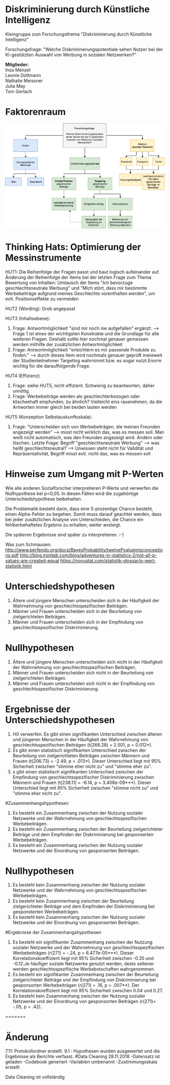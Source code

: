 # Diskriminierung durch Künstliche Intelligenz
Kleingruppe zum Forschungsthema "Diskriminierung durch Künstliche Intelligenz"

Forschungsfrage: "Welche Diskriminierungspotentiale sehen Nutzer bei der KI-gestützten Auswahl von Werbung in sozialen Netzwerken?"

**Mitglieder:** <br>
Insa Menzel <br>
Leonie Düttmann <br>
Nathalie Meissner <br>
Julia May <br>
Tom Gerlach 

# Faktorenraum
![tooltip](images/Faktorenraum.png)
# Thinking Hats: Optimierung der Messinstrumente
HUT1: Die Reihenfolge der Fragen passt und baut logisch aufeinander auf.
Änderung der Reihenfolge der Items bei der letzten Frage zum Thema Bewertung von Inhalten:
Umtausch der Items "Ich bevorzuge geschlechtsneutrale Werbung" und "Mich stört, dass mir bestimmte Werbebeiträge aufgrund meines Geschlechts vorenthalten werden", um evtl. Positionseffekte zu vermeiden
      
HUT2 (Wording):
Grob angepasst

HUT3 (Inhaltsebene): 
1. Frage: Antwortmöglichkeit "sind mir noch nie aufgefallen" ergänzt.  --> Frage 1 ist eines der wichtigsten Konstrukte und die Grundlage für alle weiteren Fragen. Deshalb sollte hier nochmal genauer gemessen werden mithilfe der zusätzlichen Antwortmöglichkeit
3. Frage: Antwortmöglichkeit "erleichtern es mir passende Produkte zu finden." --> durch dieses Item wird nochmals genauer geprüft inwieweit der Studienteilnehmer Targeting wahrnimmt bzw. es sogar nutzt.Enorm wichtig für die darauffolgende Frage.

HUT4 (Effizienz)
1. Frage: siehe HUT5, nicht effizient. Schwierig zu beantworten, daher unnötig.
2. Frage: Werbebeiträge werden als geschlechterbezogen oder klischeehaft empfunden, zu ähnlich? Vielleicht eins rausnehmen, da die Antworten immer gleich bei beiden lauten werden

HUT5 (Konzeption Selbstauskunftsskala):
1. Frage: "Unterscheiden sich von Werbebeiträgen, die meinen Freunden angezeigt werden" --> misst nicht wirklich das, was es messen soll. Man weiß nicht automatisch, was den Freunden angezeigt wird. Ändern oder löschen. 
Letzte Frage: Begriff "geschlechtsneutrale Werbung" --> was heißt geschlechtsneutral? --> Unwissen steht nicht für Validität und Repräsentativität, Begriff misst evtl. nicht das, was es messen soll


# Hinweise zum Umgang mit P-Werten
Wie alle anderen Sozialforscher interpretieren P-Werte und verwerfen die Nullhypothese bei p<0,05. In diesen Fällen wird die zugehörtige Unterschiedshypothese beibehalten.

Die Problematik besteht darin, dass eine 5-prozentige Chance besteht, einen Alpha-Fehler zu begehen. Somit muss darauf geachtet werden, dass bei jeder zusätzlichen Analyse von Unterschieden, die Chance ein fehlberbehaftetes Ergebnis zu erhalten, weiter ansteigt.

Die späteren Ergebnisse sind später zu interpretieren. :-)

Was zum Schmausen:
http://www.perfendo.org/docs/BayesProbability/twelvePvaluemisconceptions.pdf
http://blog.minitab.com/blog/adventures-in-statistics-2/not-all-p-values-are-created-equal
https://novustat.com/statistik-glossar/p-wert-statistik.html

# Unterschiedshypothesen
1.	Ältere und jüngere Menschen unterscheiden sich in der Häufigkeit der Wahrnehmung von geschlechtsspezifischen Beiträgen.
2.	Männer und Frauen unterscheiden sich in der Beurteilung von zielgerichteten Beiträgen.
3.	Männer und Frauen unterscheiden sich in der Empfindung von geschlechtsspezifischer Diskriminierung.

# Nullhypothesen
1. Ältere und jüngere Menschen unterscheiden sich nicht in der Häufigkeit der Wahrnehmung von geschlechtsspezifischen Beiträgen.
2. Männer und Frauen unterscheiden sich nicht in der Beurteilung von zielgerichteten Beiträgen.
3. Männer und Frauen unterscheiden sich nicht in der Empfindung von geschlechtsspezifischer Diskriminierung.

# Ergebnisse der Unterschiedshypothesen
1. H0 verwerfen. Es gibt einen signifikanten Unterschied zwischen älteren und jüngeren Menschen in der Häufigkeit der Wahrnehmung von geschlechtsspezifischen Beiträgen (t(266.28) = 2.501, p = 0.012*).
2.  Es gibt einen statistisch signifikanten Unterschied zwischen der Beurteilung von zielgerichteten Beiträgen zwischen Männern und Frauen (t(206.73) = -2.49, p = .013*). Dieser Unterschied liegt mit 95% Sicherheit zwischen "stimme eher nicht zu" und "stimme eher zu".
3. s gibt einen statistisch signifikanten Unterschied zwischen der Empfindung von geschlechtsspezifischer Diskriminierung zwischen Männern und Frauen (t(238.11) = -6.14, p = 3.408e-09***). Dieser Unterschied liegt mit 95% Sicherheit zwischen "stimme nicht zu" und "stimme eher nicht zu".

#Zusammenhangshypothesen
1. Es besteht ein Zusammenhang zwischen der Nutzung sozialer Netzwerke und der Wahrnehmung von geschlechtsspezifischen Werbebeiträgen.
2. Es besteht ein Zusammenhang zwischen der Beurteilung zielgerichteter Beiträge und dem Empfinden der Diskriminierung bei gesponserten Werbebeiträgen.
3. Es besteht ein Zusammenhang zwischen der Nutzung sozialer Netzwerke und der Einordnung von gesponserten Beiträgen.

# Nullhypothesen
1. Es besteht kein Zusammenhang zwischen der Nutzung sozialer Netzwerke und der Wahrnehmung von geschlechtsspezifischen Werbebeiträgen.
2. Es besteht kein Zusammenhang zwischen der Beurteilung zielgerichteter Beiträge und dem Empfinden der Diskriminierung bei gesponsterten Werbebeiträgen.
3. Es besteht kein Zusammenhang zwischen der Nutzung sozialer Netzwerke und der Einordnung von gesponserten Beiträgen.

#Ergebnisse der Zusammenhangshypothesen
1. Es besteht ein signifikanter Zusammenhang zwischen der Nutzung sozialer Netzwerke und der Wahrnehmung von geschlechtsspezifischen Werbebeiträgen (r(271) = -.24, p = 6.477e-05***). Dieser Korrelationskoeffizient liegt mit 95% Sicherheit zwischen -0.35 und -0.12.Je häufiger soziale Netzwerke genutzt werden, desto seltener werden geschlechtsspezifische Werbebotschaften wahrgenommen.
2. Es besteht ein signifikanter Zusammenhang zwischen der Beurteilung zielgerichteter Beiträge und der Empfindung von Diskriminierung bei gesponsorten Werbebeiträgen (r(271) = .16, p = .007**). Der Korrelationskoeffizient liegt mit 95% Sicherheit zwischen 0.04 und 0.27.
3. Es besteht kein Zusammenhang zwischen der Nutzung sozialer Netzwerke und der Einordnung von gesponsorten Beiträgen (r(271)= -.05, p = .42).

=======
# Änderung
7.11: Protokollordner erstellt. 
9.1 : Hypothesen wurden ausgewertet und die Ergebnisse als Berichte verfasst. 
#Data Cleaning
28.11.2018
-Datensatz ist geladen
-Codebook generiert
-Variablen umbenannt
-Zustimmungsskala erstellt

Data Cleaning ist vollständig